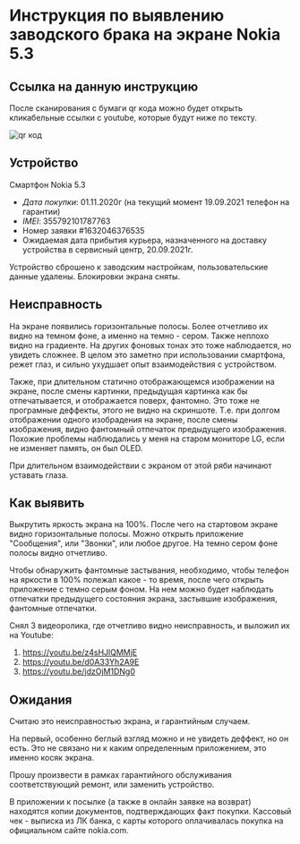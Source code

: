 # Инструкция по выявлению заводского брака на экране Nokia 5.3 

## Ссылка на данную инструкцию

После сканирования с бумаги qr кода можно будет открыть кликабельные ссылки с youtube, которые будут ниже по тексту.

![qr код](http://qrcoder.ru/code/?https%3A%2F%2Fgithub.com%2Figancev%2Fnokia53-service-warranty&4&0)

## Устройство

Смартфон Nokia 5.3

- *Дата покупки*: 01.11.2020г (на текущий момент 19.09.2021 телефон на гарантии)
- *IMEI*: 355792101787763
- Номер заявки #1632046376535
- Ожидаемая дата прибытия курьера, назначенного на доставку устройства в сервисный центр, 20.09.2021г.

Устройство сброшено к заводским настройкам, пользовательские данные удалены. Блокировки экрана сняты.

## Неисправность

На экране появились горизонтальные полосы. Более отчетливо их видно на темном фоне, а именно на темно - сером. Также неплохо видно на градиенте. На других фоновых тонах это тоже наблюдается, но увидеть сложнее. В целом это заметно при использовании смартфона, режет глаз, и сильно ухудшает опыт взаимодействия с устройством. 

Также, при длительном статично отображающемся изображении на экране, после смены картинки, предыдущая картинка как бы отпечатывается, и отображается поверх, фантомно. Это тоже не програмные деффекты, этого не видно на скриншоте. Т.е. при долгом отображении одного изобрадения на экране, после смены изображения, видно фантомный отпечаток предыдущего изображения. Похожие проблемы наблюдались у меня на старом мониторе LG, если не изменяет память, он был OLED.

При длительном взаимодействии с экраном от этой ряби начинают уставать глаза.

## Как выявить

Выкрутить яркость экрана на 100%. После чего на стартовом экране видно горизонтальные полосы. Можно открыть приложение "Сообщения", или "Звонки", или любое другое. На темно сером фоне полосы видно отчетливо.

Чтобы обнаружить фантомные застывания, необходимо, чтобы телефон на яркости в 100% полежал какое - то время, после чего открыть приложение с темно серым фоном. На нем можно будет наблюдать отпечатки предыдущего состояния экрана, застывшие изображения, фантомные отпечатки.

Снял 3 видеоролика, где отчетливо видно неисправность, и выложил их на Youtube:

1) https://youtu.be/z4sHJlQMMjE
2) https://youtu.be/d0A33Yh2A9E
3) https://youtu.be/jdzOjM1DNg0

## Ожидания

Считаю это неисправностью экрана, и гарантийным случаем.

На первый, особенно беглый взгляд можно и не увидеть деффект, но он есть. Это не связано ни к каким определенным приложением, это именно косяк экрана.

Прошу произвести в рамках гарантийного обслуживания соответствующий ремонт, или заменить устройство.

В приложении к посылке (а также в онлайн заявке на возврат) находятся копии документов, подтверждающих факт покупки. Кассовый чек - выписка из ЛК банка, с карты которого оплачивалась покупка на официальном сайте nokia.com.
